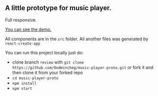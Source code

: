## A little prototype for music player.

Full responsive.

[You can see the demo.](https://oodmincheg.github.io/music-player-proto/)

All components are in the `src` folder. All another files was generated by `react-create-app`

You can run this project locally just do:

- clone branch `review` with `git clone https://github.com/Oodmincheg/music-player-proto.git` or fork it and then clone it from your forked repo
- `cd music-player-proto`
- `npm install`
- `npm start`
